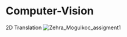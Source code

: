 # Computer-Vision
2D Translation
![Zehra_Mogulkoc_assigment1](https://github.com/ZehraMogulkoc/Computer-Vision/assets/87859856/6ddd43f8-dda6-4d2d-b290-a9355a6a7412)

